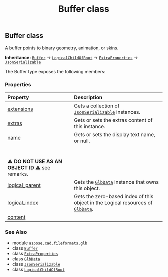 ﻿---
title: Buffer class
second_title: Aspose.CAD for Python via .NET API References
description: 
type: docs
weight: 60
url: /python-net/aspose.cad.fileformats.glb/buffer/
is_root: false
---

## Buffer class

A buffer points to binary geometry, animation, or skins.



**Inheritance:** [`Buffer`](/cad/python-net/aspose.cad.fileformats.glb/buffer) → 
[`LogicalChildOfRoot`](/cad/python-net/aspose.cad.fileformats.glb/logicalchildofroot) → 
[`ExtraProperties`](/cad/python-net/aspose.cad.fileformats.glb/extraproperties) → 
[`JsonSerializable`](/cad/python-net/aspose.cad.fileformats.glb.io/jsonserializable)



The Buffer type exposes the following members:

### Properties
| Property | Description |
| :- | :- |
| [extensions](/cad/python-net/aspose.cad.fileformats.glb/buffer/extensions) | Gets a collection of [`JsonSerializable`](/cad/python-net/aspose.cad.fileformats.glb.io/jsonserializable) instances. |
| [extras](/cad/python-net/aspose.cad.fileformats.glb/buffer/extras) | Gets or sets the extras content of this instance. |
| [name](/cad/python-net/aspose.cad.fileformats.glb/buffer/name) | Gets or sets the display text name, or null.<br/><br/>**⚠️ DO NOT USE AS AN OBJECT ID ⚠️**  see remarks. |
| [logical_parent](/cad/python-net/aspose.cad.fileformats.glb/buffer/logical_parent) | Gets the [`GlbData`](/cad/python-net/aspose.cad.fileformats.glb/glbdata) instance that owns this object. |
| [logical_index](/cad/python-net/aspose.cad.fileformats.glb/buffer/logical_index) | Gets the zero-based index of this object in the Logical resources of [`GlbData`](/cad/python-net/aspose.cad.fileformats.glb/glbdata). |
| [content](/cad/python-net/aspose.cad.fileformats.glb/buffer/content) |  |



### See Also
* module [`aspose.cad.fileformats.glb`](..)
* class [`Buffer`](/cad/python-net/aspose.cad.fileformats.glb/buffer)
* class [`ExtraProperties`](/cad/python-net/aspose.cad.fileformats.glb/extraproperties)
* class [`GlbData`](/cad/python-net/aspose.cad.fileformats.glb/glbdata)
* class [`JsonSerializable`](/cad/python-net/aspose.cad.fileformats.glb.io/jsonserializable)
* class [`LogicalChildOfRoot`](/cad/python-net/aspose.cad.fileformats.glb/logicalchildofroot)
